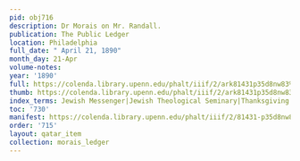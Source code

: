 ```yaml
---
pid: obj716
description: Dr Morais on Mr. Randall.
publication: The Public Ledger
location: Philadelphia
full_date: " April 21, 1890"
month_day: 21-Apr
volume-notes:
year: '1890'
full: https://colenda.library.upenn.edu/phalt/iiif/2/ark81431p35d8nw83%2FSHA256E-s8064636--7d4fa8dbcbfa890c819c83758783683ee24d0f7587dece40f10818e410482f11.jpeg/full/3500,/0/default.jpg
thumb: https://colenda.library.upenn.edu/phalt/iiif/2/ark81431p35d8nw83%2FSHA256E-s8064636--7d4fa8dbcbfa890c819c83758783683ee24d0f7587dece40f10818e410482f11.jpeg/full/!200,200/0/default.jpg
index_terms: Jewish Messenger|Jewish Theological Seminary|Thanksgiving
toc: '730'
manifest: https://colenda.library.upenn.edu/phalt/iiif/2/81431-p35d8nw83/manifest
order: '715'
layout: qatar_item
collection: morais_ledger
---
```

